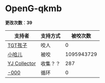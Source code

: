 OpenG-qkmb
======

**更改次数**：**39**

| 支持者  | 支持方式 | 被咬次数 |
| ------- | -------- | -------- |
| [TGT孩子](https://openg-qkmb.github.io/access/show.html?haer=1) | 咬人     | 0        |
|[小哈儿](https://openg-qkmb.github.io/access/show.html?haer=7) |被咬|1095943729|
|[YJ Collector](https://openg-qkmb.github.io/access/show.html?haer=12) |收集？？|287|
|[-000](https://openg-qkmb.github.io/access/show.html?haer=13) |循环|0|